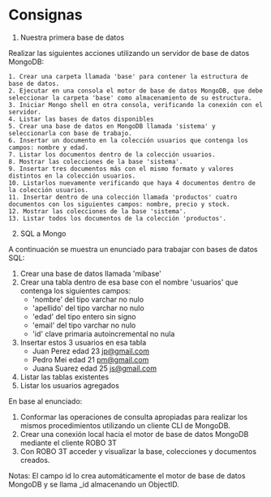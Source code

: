# Consignas

1. Nuestra primera base de datos

Realizar las siguientes acciones utilizando un servidor de base de datos MongoDB:

	1. Crear una carpeta llamada 'base' para contener la estructura de base de datos.
	2. Ejecutar en una consola el motor de base de datos MongoDB, que debe seleccionar la carpeta 'base' como almacenamiento de su estructura.
	3. Iniciar Mongo shell en otra consola, verificando la conexión con el servidor.
	4. Listar las bases de datos disponibles
	5. Crear una base de datos en MongoDB llamada 'sistema' y seleccionarla con base de trabajo.
	6. Insertar un documento en la colección usuarios que contenga los campos: nombre y edad.
	7. Listar los documentos dentro de la colección usuarios.
	8. Mostrar las colecciones de la base 'sistema'.
	9. Insertar tres documentos más con el mismo formato y valores distintos en la colección usuarios.
	10. Listarlos nuevamente verificando que haya 4 documentos dentro de la colección usuarios.
	11. Insertar dentro de una colección llamada 'productos' cuatro documentos con los siguientes campos: nombre, precio y stock.
	12. Mostrar las colecciones de la base 'sistema'.
	13. Listar todos los documentos de la colección 'productos'.

2. SQL a Mongo

A continuación se muestra un enunciado para trabajar con bases de datos SQL:
1. Crear una base de datos llamada 'mibase'
2. Crear una tabla dentro de esa base con el nombre 'usuarios' que contenga los siguientes campos:
    - 'nombre' del tipo varchar no nulo
    - 'apellido' del tipo varchar no nulo
    - 'edad' del tipo entero sin signo
    - 'email' del tipo varchar no nulo
    - 'id' clave primaria autoincremental no nula
3. Insertar estos 3 usuarios en esa tabla
    - Juan Perez edad 23 jp@gmail.com
    - Pedro Mei edad 21 pm@gmail.com
    - Juana Suarez edad 25 js@gmail.com
4. Listar las tablas existentes
5. Listar los usuarios agregados


En base al enunciado:

1) Conformar las operaciones de consulta apropiadas para realizar los mismos procedimientos utilizando un cliente CLI de MongoDB.
2) Crear una conexión local hacia el motor de base de datos MongoDB mediante el cliente ROBO 3T
3) Con ROBO 3T acceder y visualizar la base, colecciones y documentos creados.

Notas: 
El campo id lo crea automáticamente el motor de base de datos MongoDB y se llama _id almacenando un ObjectID.
